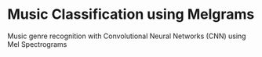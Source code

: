 # Music Classification using Melgrams

Music genre recognition with Convolutional Neural Networks (CNN) using Mel Spectrograms
